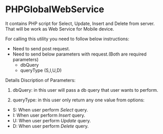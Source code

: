 PHPGlobalWebService
===================

It contains PHP script for Select, Update, Insert and Delete from server. That will be work as Web Service for Mobile device. 

For calling this utility you need to follow below instructions:

- Need to send post request.
- Need to send below parameters with request.(Both are required parameters)
	- dbQuery
	- queryType (S,I,U,D)


Details Discription of Parameters:
1) dbQuery: in this user will pass a db query that user wants to perform.

2) queryType: in this user only return any one value from options:
  - S: When user perform *Select* query.
  - I: When user perform *Insert* query.
  - U: When user perform *Update* query.
  - D: When user perform *Delete* query.
